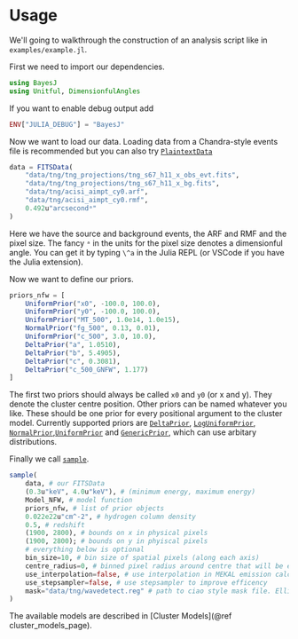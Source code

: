 # Usage

We'll going to walkthrough the construction of an analysis script like in `examples/example.jl`.

First we need to import our dependencies.
```julia
using BayesJ
using Unitful, DimensionfulAngles
```

If you want to enable debug output add
```julia
ENV["JULIA_DEBUG"] = "BayesJ"
```

Now we want to load our data. Loading data from a Chandra-style events file is recommended but you can also try [`PlaintextData`](@ref)
```julia
data = FITSData(
    "data/tng/tng_projections/tng_s67_h11_x_obs_evt.fits",
    "data/tng/tng_projections/tng_s67_h11_x_bg.fits",
    "data/tng/acisi_aimpt_cy0.arf",
    "data/tng/acisi_aimpt_cy0.rmf",
    0.492u"arcsecondᵃ"
)
```
Here we have the source and background events, the ARF and RMF and the pixel size. The fancy `ᵃ` in the units for the pixel size denotes a dimensionful angle. You can get it by typing `\^a` in the Julia REPL (or VSCode if you have the Julia extension).

Now we want to define our priors.
```julia
priors_nfw = [
    UniformPrior("x0", -100.0, 100.0),
    UniformPrior("y0", -100.0, 100.0),
    UniformPrior("MT_500", 1.0e14, 1.0e15),
    NormalPrior("fg_500", 0.13, 0.01),
    UniformPrior("c_500", 3.0, 10.0),
    DeltaPrior("a", 1.0510),
    DeltaPrior("b", 5.4905),
    DeltaPrior("c", 0.3081),
    DeltaPrior("c_500_GNFW", 1.177)
]
```
The first two priors should always be called `x0` and `y0` (or x and y). They denote the cluster centre position. Other priors can be named whatever you like. These should be one prior for every positional argument to the cluster model. Currently supported priors are [`DeltaPrior`](@ref), [`LogUniformPrior`](@ref), [`NormalPrior`](@ref),[`UniformPrior`](@ref) and [`GenericPrior`](@ref), which can use arbitary distributions.

Finally we call [`sample`](@ref).
```julia
sample(
    data, # our FITSData
    (0.3u"keV", 4.0u"keV"), # (minimum energy, maximum energy)
    Model_NFW, # model function
    priors_nfw, # list of prior objects
    0.022e22u"cm^-2", # hydrogen column density
    0.5, # redshift
    (1900, 2800), # bounds on x in physical pixels
    (1900, 2800); # bounds on y in phyiscal pixels
    # everything below is optional
    bin_size=10, # bin size of spatial pixels (along each axis)
    centre_radius=0, # binned pixel radius around centre that will be excluded
    use_interpolation=false, # use interpolation in MEKAL emission calculations. Memory hungry
    use_stepsampler=false, # use stepsampler to improve efficency
    mask="data/tng/wavedetect.reg" # path to ciao style mask file. Elli
)
```
The available models are described in [Cluster Models](@ref cluster_models_page).